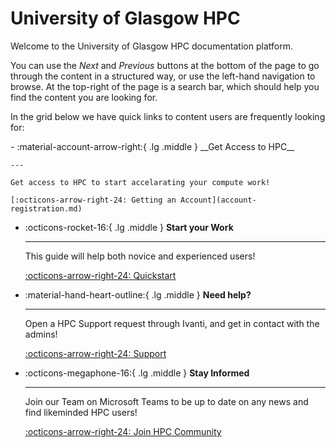# University of Glasgow HPC
Welcome to the University of Glasgow HPC documentation platform. 

You can use the *Next* and *Previous* buttons at the bottom of the page to go through the content in a structured way, or use the left-hand navigation to browse. At the top-right of the page is a search bar, which should help you find the content you are looking for.

In the grid below we have quick links to content users are frequently looking for:

<div class="grid cards" markdown>
-   :material-account-arrow-right:{ .lg .middle } __Get Access to HPC__

    ---

    Get access to HPC to start accelarating your compute work!

    [:octicons-arrow-right-24: Getting an Account](account-registration.md)

-   :octicons-rocket-16:{ .lg .middle } __Start your Work__

    ---

    This guide will help both novice and experienced users!

    [:octicons-arrow-right-24: Quickstart](quickstart.md)

-   :material-hand-heart-outline:{ .lg .middle } __Need help?__

    ---

    Open a HPC Support request through Ivanti, and get in contact with the admins!

    [:octicons-arrow-right-24: Support](https://glasgow.saasiteu.com/Modules/SelfService/#serviceCatalog/request/AFB25E75ED5E40E4BDF84FDEE6108945)

-   :octicons-megaphone-16:{ .lg .middle } __Stay Informed__

    ---

    Join our Team on Microsoft Teams to be up to date on any news and find likeminded HPC users!

    [:octicons-arrow-right-24: Join HPC Community](#)
</div>